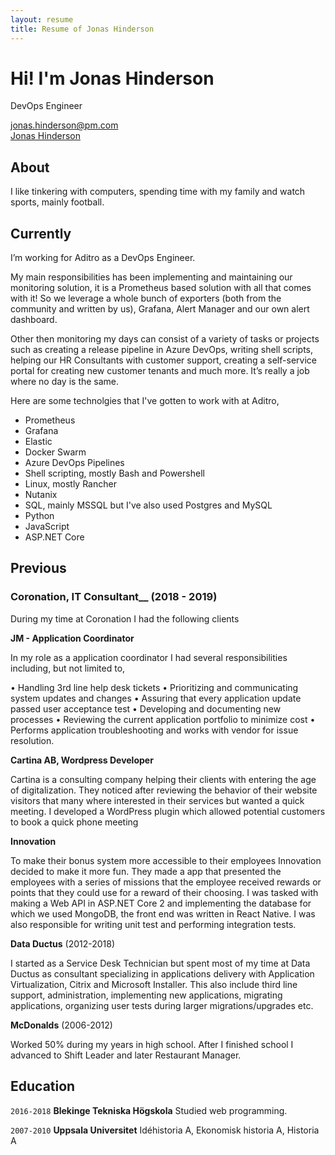 ```yaml
---
layout: resume
title: Resume of Jonas Hinderson
---
```


# Hi! I'm Jonas Hinderson

DevOps Engineer

<div id="contact">
  <i class="fa fa-envelope-o"></i> <a href="mailto:jonas.hinderson@pm.com">jonas.hinderson@pm.com</a>
 <br> 
  <i class="fa fa-linkedin"></i> <a href=" www.linkedin.com/in/jonas-hinderson-018">Jonas Hinderson</a>
</div>

## About

I like tinkering with computers, spending time with my family and watch sports, mainly football.

## Currently

I’m working for Aditro as a DevOps Engineer.

My main responsibilities has been implementing and maintaining our monitoring solution, it is a Prometheus based solution with all that comes with it! So we leverage a whole bunch of exporters (both from the community and written by us), Grafana, Alert Manager and our own alert dashboard.

Other then monitoring my days can consist of a variety of tasks or projects such as creating a release pipeline in Azure DevOps, writing shell scripts, helping our HR Consultants with customer support, creating a self-service portal for creating new customer tenants and much more. It’s really a job where no day is the same.

Here are some technolgies that I've gotten to work with at Aditro,

- Prometheus
- Grafana
- Elastic
- Docker Swarm
- Azure DevOps Pipelines
- Shell scripting, mostly Bash and Powershell
- Linux, mostly Rancher
- Nutanix
- SQL, mainly MSSQL but I've also used Postgres and MySQL
- Python
- JavaScript
- ASP.NET Core

## Previous

### Coronation, IT Consultant__ (2018 - 2019) 
During my time at Coronation I had the following clients

**JM - Application Coordinator**

In my role as a application coordinator I had several responsibilities including, but not limited to,

• Handling 3rd line help desk tickets
• Prioritizing and communicating system updates and changes
• Assuring that every application update passed user acceptance test
• Developing and documenting new processes
• Reviewing the current application portfolio to minimize cost
• Performs application troubleshooting and works with vendor for issue resolution.

**Cartina AB, Wordpress Developer**

Cartina is a consulting company helping their clients with entering the age of digitalization. They noticed after reviewing the behavior of their website visitors that many where interested in their services but wanted a quick meeting. I developed a WordPress plugin which allowed potential customers to book a quick phone meeting

**Innovation**

To make their bonus system more accessible to their employees Innovation decided to make it more fun. They made a app that presented the employees with a series of missions that the employee received rewards or points that they could use for a reward of their choosing. I was tasked with making a Web API in ASP.NET Core 2 and implementing the database for which we used MongoDB, the front end was written in React Native. I was also responsible for writing unit test and performing integration tests.

__Data Ductus__ (2012-2018)

I started as a Service Desk Technician but spent most of my time at Data Ductus as consultant specializing in applications delivery with Application Virtualization, Citrix and Microsoft Installer. This also include third line support, administration, implementing new applications, migrating applications, organizing user tests during larger migrations/upgrades etc.


__McDonalds__ (2006-2012)

Worked 50% during my years in high school. After I finished school I advanced to Shift Leader and later Restaurant Manager.

## Education

`2016-2018`
__Blekinge Tekniska Högskola__
Studied web programming.

`2007-2010`
__Uppsala Universitet__
Idéhistoria A, Ekonomisk historia A, Historia A

